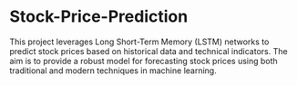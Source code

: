 # Stock-Price-Prediction
This project leverages Long Short-Term Memory (LSTM) networks to predict stock prices based on historical data and technical indicators. The aim is to provide a robust model for forecasting stock prices using both traditional and modern techniques in machine learning.
